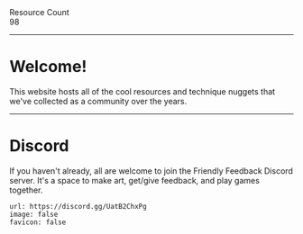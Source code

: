<div markdown="1" class="ff_badge">
<div markdown="1" class="ff_badge_title">Resource Count</div>
<div markdown="1" class="ff_badge_value">98</div>
</div>

___

# Welcome!

This website hosts all of the cool resources and technique nuggets that we've collected as a community over the years. 

---
# Discord
If you haven't already, all are welcome to join the Friendly Feedback Discord server. It's a space to make art, get/give feedback, and play games together.

```embed
url: https://discord.gg/UatB2ChxPg
image: false
favicon: false
```